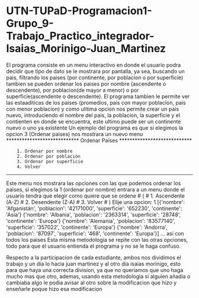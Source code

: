 # UTN-TUPaD-Programacion1-Grupo_9-Trabajo_Practico_integrador-Isaias_Morinigo-Juan_Martinez
El programa consiste en un menu interactivo en donde el usuario podra decidir que tipo de dato se le mostrara por pantalla, ya sea, buscando un pais, filtrando los paises (por continente, por poblacion o por superficie) tambien se pueden ordenar los paises por nombre (ascendente o descendente), por poblacion(de mayor a menor) o por superficie(ascendente o descendente). El programa tambien le permite ver las estaaditicas de los paises (promedios, pais con mayor poblacion, pais con menor poblacion) y como ulitima opcion nos permite crear un pais nuevo, introduciendo el nombre del pais, la poblacion, la superficie y el contienten en donde se encuentra, este ultimo puede ser un continente nuevo o uno ya existente
Un ejemplo del programa es que si elegimos la opcion 3 (Ordenar paises) nos mostrara un nuevo menu
    **************************** Ordenar Países ****************************

        1. Ordenar por nombre
        2. Ordenar por población
        3. Ordenar por superficie
        4. Volver
        
   ************************************************************************
  Este menu nos mostrara las opciones con las que podemos ordenar los paises, si elegimos la 1 (ordenar por nombre) entrara a un menu donde el usuario tendra que elegir como quiere que se ordene
      # (
    #    1. Ascendente (A-Z)
    #    2. Desendente (Z-A)
    #    3. Volver
    # )
Elije una opcion: 1
[{'nombre': 'Afganistán', 'poblacion': '42171000', 'superficie': '652230', 'continente': 'Asia'}
{'nombre': 'Albania', 'poblacion': '2363314', 'superficie': '28748', 'continente': 'Europa'}
{'nombre': 'Alemania', 'poblacion': '83577140', 'superficie': '357022', 'continente': 'Europa'}
{'nombre': 'Andorra', 'poblacion': '87097', 'superficie': '468', 'continente': 'Europa'}]
... asi con todos los paises
Esta misma metodologia se repite con las otras opciones, todo para que el usuario entienda el programa y no se le haga confuso.

Respecto a la participacion de cada estudiante, ambos nos dividimos el trabajo y un dia lo hacia juan martinez y al otro dia isaias morinigo, esto para que haya una correcta division, ya que no queriamos que uno haga mucho mas que otro, ademas, usando esta metodologia si alguien añadia o cambiaba algo le podia avisar al otro sobre la modificacion que hizo y enseñarle poque hizo esa modificacion
